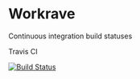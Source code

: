 Workrave
========

Continuous integration build statuses

Travis CI

[![Build Status](https://travis-ci.org/rcaelers/workrave.svg?branch=master)](https://travis-ci.org/rcaelers/workrave)
